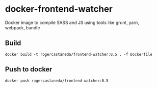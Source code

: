 # docker-frontend-watcher
Docker image to compile SASS and JS using tools like grunt, yarn, webpack, bundle

## Build

`docker build -t rogercastaneda/frontend-watcher:0.5 . -f Dockerfile`

## Push to docker

`docker push rogercastaneda/frontend-watcher:0.5`